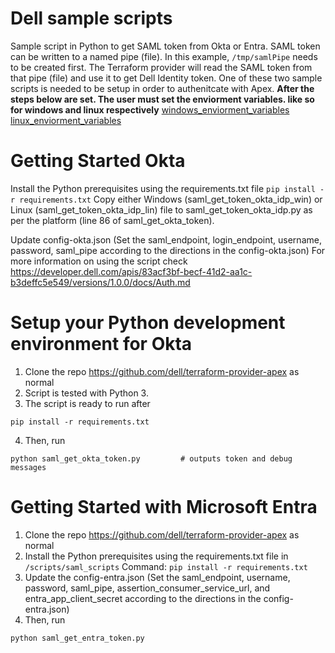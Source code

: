 # Dell sample scripts
Sample script in Python to get SAML token from Okta or Entra. SAML token can be written to a named pipe (file). 
In this example, `/tmp/samlPipe` needs to be created first.
The Terraform provider will read the SAML token from that pipe (file) and use it to get Dell Identity token.
One of these two sample scripts is needed to be setup in order to authenitcate with Apex.
**After the steps below are set. The user must set the enviorment variables. like so for windows and linux respectively**
[windows_enviorment_variables](https://github.com/dell/terraform-provider-apex/blob/main/examples/provider/env.bat)
[linux_enviorment_variables](https://github.com/dell/terraform-provider-apex/blob/main/examples/provider/env.sh)

# Getting Started Okta
Install the Python prerequisites using the requirements.txt file `pip install -r requirements.txt`
Copy either Windows (saml_get_token_okta_idp_win) or Linux (saml_get_token_okta_idp_lin) file to saml_get_token_okta_idp.py as per the platform (line 86 of saml_get_okta_token). 

Update config-okta.json (Set the saml_endpoint, login_endpoint, username, password, saml_pipe according to the directions in the config-okta.json)
For more information on using the script check https://developer.dell.com/apis/83acf3bf-becf-41d2-aa1c-b3deffc5e549/versions/1.0.0/docs/Auth.md

# Setup your Python development environment for Okta

1. Clone the repo https://github.com/dell/terraform-provider-apex as normal
2. Script is tested with Python 3.
3. The script is ready to run after 
```console
pip install -r requirements.txt
```
4. Then, run 
```console
python saml_get_okta_token.py         # outputs token and debug messages
```

# Getting Started with Microsoft Entra

1. Clone the repo https://github.com/dell/terraform-provider-apex as normal
2. Install the Python prerequisites using the requirements.txt file in `/scripts/saml_scripts` Command: `pip install -r requirements.txt`
3. Update the config-entra.json (Set the saml_endpoint, username, password, saml_pipe, assertion_consumer_service_url, and entra_app_client_secret according to the directions in the config-entra.json)
4. Then, run
```
python saml_get_entra_token.py
```